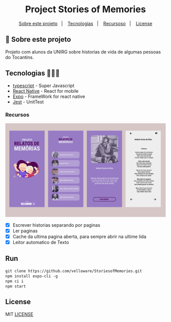 <h1 align="center">Project Stories of Memories</h1>

<p align="center">
  <a href="#about">Sobre este projeto</a>&nbsp;&nbsp;&nbsp;|&nbsp;&nbsp;&nbsp;
  <a href="#tecnologias">Tecnologias</a>&nbsp;&nbsp;&nbsp;|&nbsp;&nbsp;&nbsp;
  <a href="#recursos">Recursoso</a>&nbsp;&nbsp;&nbsp;|&nbsp;&nbsp;&nbsp;
  <a href="#license">License</a>
</p>

## :notebook: Sobre este projeto

<div id="about"></div>

Projeto com alunos da UNIRG sobre historias de vida de algumas pessoas do Tocantins.

## Tecnologias 🐱‍🏍🎂

<div id="tecnologias"></div>

- [typescript](https://www.typescriptlang.org/) - Super Javascript
- [React Native](https://reactnative.dev/) - React for mobile
- [Expo](https://expo.dev/) - FrameWork for react native
- [Jest](https://jestjs.io/) - UnitTest

### Recursos

<div id="recursos"></div>

![alt text](https://github.com/velloware/StoriesofMemories/blob/master/relatosmemoria.png?raw=true)

- [x] Escrever historias separando por paginas
- [x] Ler paginas
- [x] Cache da ultima pagina aberta, para sempre abrir na ultime lida
- [x] Leitor automatico de Texto

## Run
```
git clone https://github.com/velloware/StoriesofMemories.git
npm install expo-cli -g
npm ci i
npm start
```

## License

<div id="license"></div>

MIT [LICENSE](LICENSE.md)
